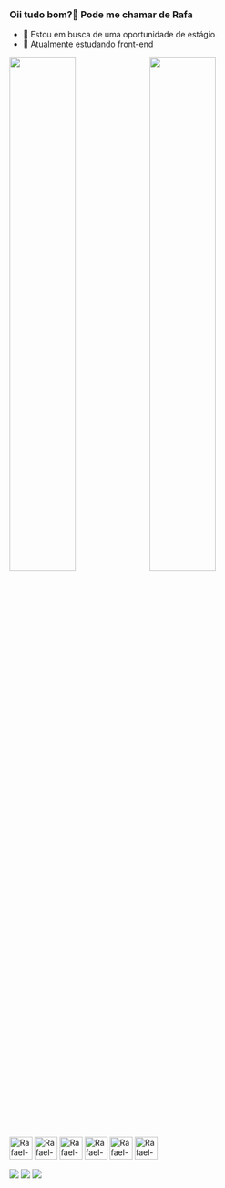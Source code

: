 ### Oii tudo bom?👋 Pode me chamar de Rafa
- 🔭 Estou em busca de uma oportunidade de estágio
- 🌱 Atualmente estudando front-end

<div>  
  <img width="48%" src="https://github-readme-stats.vercel.app/api?username=rafael-saraiva-mielczarski&show_icons=true&theme=tokyonight">
  <img width="48%" src="https://github-readme-stats.vercel.app/api/top-langs/?username=rafael-saraiva-mielczarski&lang_count=16&layout=compact&theme=tokyonight" />
</div>

<div style="display: inline-blcok"><br>
  <img align="center" alt="Rafael-CSS" height"30" width="40" src="https://cdn.jsdelivr.net/gh/devicons/devicon/icons/css3/css3-original.svg">    
  <img align="center" alt="Rafael-HTML" height"30" width="40" src="https://cdn.jsdelivr.net/gh/devicons/devicon/icons/html5/html5-original.svg">
  <img align="center" alt="Rafael-Js" height"30" width="40" src="https://cdn.jsdelivr.net/gh/devicons/devicon/icons/javascript/javascript-original.svg">
  <img align="center" alt="Rafael-Java" height"30" width="40" src="https://cdn.jsdelivr.net/gh/devicons/devicon/icons/java/java-original.svg">
  <img align="center" alt="Rafael-Python" height"30" width="40" src="https://cdn.jsdelivr.net/gh/devicons/devicon/icons/python/python-original.svg">
  <img align="center" alt="Rafael-PostgreSQL" height"30" width="40" src="https://cdn.jsdelivr.net/gh/devicons/devicon/icons/postgresql/postgresql-original.svg">
</div>  

<div style="display: inline-blcok"><br>
  <a href="https://www.linkedin.com/in/rafael-saraiva-mielczarski/" target="_blank"><img src=https://img.shields.io/badge/LinkedIn-0077B5?style=for-the-badge&logo=linkedin&logoColor=white></a>
  <a href="https://contate.me/rafael.saraiva" target="_blank"><img src=https://img.shields.io/badge/WhatsApp-25D366?style=for-the-badge&logo=whatsapp&logoColor=white></a>
  <a href= "mailto:saraiva_cmr@hotmail.com" target="_blank"><img src=https://img.shields.io/badge/Microsoft_Outlook-0078D4?style=for-the-badge&logo=microsoft-outlook&logoColor=white></a>
</div>          

